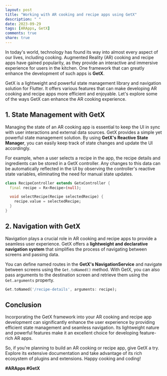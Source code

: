 ```yaml
---
layout: post
title: "Working with AR cooking and recipe apps using GetX"
description: " "
date: 2023-09-29
tags: [ARApps, GetX]
comments: true
share: true
---
```


In today's world, technology has found its way into almost every aspect of our lives, including cooking. Augmented Reality (AR) cooking and recipe apps have gained popularity, as they provide an interactive and immersive experience for users in the kitchen. One framework that can greatly enhance the development of such apps is **GetX**.

GetX is a lightweight and powerful state management library and navigation solution for Flutter. It offers various features that can make developing AR cooking and recipe apps more efficient and enjoyable. Let's explore some of the ways GetX can enhance the AR cooking experience.

## 1. State Management with GetX

Managing the state of an AR cooking app is essential to keep the UI in sync with user interactions and external data sources. GetX provides a simple yet powerful state management solution. By using **GetX's Reactive State Manager**, you can easily keep track of state changes and update the UI accordingly.

For example, when a user selects a recipe in the app, the recipe details and ingredients can be stored in a GetX controller. Any changes to this data can be automatically reflected in the UI by observing the controller's reactive state variables, eliminating the need for manual state updates.

```dart
class RecipeController extends GetxController {
  final recipe = Rx<Recipe>(null);

  void selectRecipe(Recipe selectedRecipe) {
    recipe.value = selectedRecipe;
  }
}
```

## 2. Navigation with GetX

Navigation plays a crucial role in AR cooking and recipe apps to provide a seamless user experience. GetX offers a **lightweight and declarative navigation system** that simplifies the process of navigating between screens and passing data.

You can define named routes in the **GetX's NavigationService** and navigate between screens using the `Get.toNamed()` method. With GetX, you can also pass arguments to the destination screen and retrieve them using the `Get.arguments` property.

```dart
Get.toNamed('/recipe-details', arguments: recipe);
```

## Conclusion

Incorporating the GetX framework into your AR cooking and recipe app development can significantly enhance the user experience by providing efficient state management and seamless navigation. Its lightweight nature and powerful features make it an excellent choice for developing feature-rich AR apps.

So, if you're planning to build an AR cooking or recipe app, give GetX a try. Explore its extensive documentation and take advantage of its rich ecosystem of plugins and extensions. Happy cooking and coding!

**#ARApps #GetX**